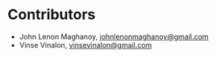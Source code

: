 # Contributors

* John Lenon Maghanoy, johnlenonmaghanoy@gmail.com
* Vinse Vinalon, vinsevinalon@gmail.com
